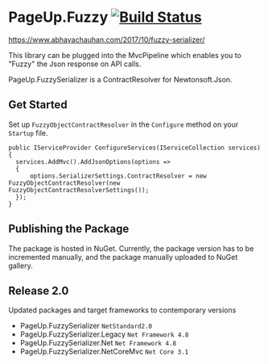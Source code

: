 # PageUp.Fuzzy [![Build Status](https://travis-ci.org/PageUpPeopleOrg/PageUp.FuzzySerializer.svg?branch=master)](https://travis-ci.org/PageUpPeopleOrg/PageUp.FuzzySerializer)

https://www.abhayachauhan.com/2017/10/fuzzy-serializer/

This library can be plugged into the MvcPipeline which enables you to "Fuzzy" the Json response on API calls.

PageUp.FuzzySerializer is a ContractResolver for Newtonsoft.Json.

## Get Started

Set up `FuzzyObjectContractResolver` in the `Configure` method on your `Startup` file.

```
public IServiceProvider ConfigureServices(IServiceCollection services)
{
  services.AddMvc().AddJsonOptions(options =>
  {
      options.SerializerSettings.ContractResolver = new FuzzyObjectContractResolver(new FuzzyObjectContractResolverSettings());
  });
}
```

## Publishing the Package

The package is hosted in NuGet. Currently, the package version has to be incremented manually, and the package manually uploaded to NuGet gallery.


## Release 2.0
Updated packages and target frameworks to contemporary versions
- PageUp.FuzzySerializer `NetStandard2.0`
- PageUp.FuzzySerializer.Legacy `Net Framework 4.8`
- PageUp.FuzzySerializer.Net `Net Framework 4.8`
- PageUp.FuzzySerializer.NetCoreMvc `Net Core 3.1`

